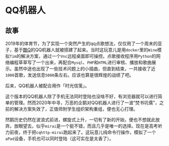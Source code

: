 # QQ机器人

## 故事

2019年的体育节，为了实现一个突然产生的qq点歌想法，仅仅用了一个周末的亚子，基于[酷Q](https://github.com/richardchien/coolq-http-api)的QQ机器人就被搭建了起来。当时这玩意儿是用`docker`里的`Wine`模拟`Tim`的解决方案，通过一个`Vnc`远程桌面即可操控。点歌接收程序用`Python`的网络编程草草写了一个出来，再配合`Mysql`、`PHP`和`HTML`进行审核、播放和歌曲展示。虽然中途也出现了一些技术问题上的小插曲，但直到结束，一共接收了近`1000`首歌，发送信息`5000`条左右。应该也算是很辉煌的战绩了吧。

后来，QQ机器人被配合用作「时光信笺」。

这个版本的QQ机器人除了手机无法同时登陆也没啥不好，有浏览器就可以进行简单的管理。然而2020年中寻，万恶的企鹅对QQ机器人进行了一波“焚书坑儒”，之前的解决方案失效了，正值师附学生组织架构重组，便也无心打理。

然鹅历史仍然在波浪式前进，螺旋式上升，一切有了新的开始，便也不想就此放弃。放眼望去，似乎`mirai`是一个挺不错，而且几乎是唯一的选择。现在是高考听力前夜，终于把`cqhttp-mirai`跑起来了。这玩意儿纯命令行操作，模拟了一个`aPad`设备，手机也可以同时登陆（这可实在是太香了）。
